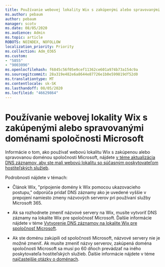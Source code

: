 ```yaml
---
title: Používanie webovej lokality Wix s zakúpenými alebo spravovanými doménami spoločnosti Microsoft
ms.author: pebaum
author: pebaum
manager: scotv
ms.date: 08/05/2020
ms.audience: Admin
ms.topic: article
ROBOTS: NOINDEX, NOFOLLOW
localization_priority: Priority
ms.collection: Adm_O365
ms.custom:
- "5855"
- "9003096"
ms.openlocfilehash: f6845c56f05e9cef11362ce601a974b73a154c9a
ms.sourcegitcommit: 28a319e482e6a8644e87726e1b0e599819df52d0
ms.translationtype: MT
ms.contentlocale: sk-SK
ms.lasthandoff: 08/05/2020
ms.locfileid: "46629864"
---
```

# <a name="using-a-wix-website-with-microsoft-purchased-or-managed-domains"></a>Používanie webovej lokality Wix s zakúpenými alebo spravovanými doménami spoločnosti Microsoft

Informácie o tom, ako používať webovú lokalitu Wix s zakúpenou alebo spravovanou doménou spoločnosti Microsoft, nájdete [v téme aktualizácia DNS záznamov, aby ste mali webovú lokalitu so súčasným poskytovateľom hostiteľských služieb](https://docs.microsoft.com/microsoft-365/admin/dns/update-dns-records-to-retain-current-hosting-provider).

Podrobnosti nájdete v témach: 

- Článok Wix, "pripojenie domény k Wix pomocou ukazovacieho postupu," odporúča pridať DNS záznamy ako je uvedené vyššie v prepojení namiesto zmeny názvových serverov pri používaní služby Microsoft 365.

- Ak sa rozhodnete zmeniť názvové servery na Wix, musíte vytvoriť DNS záznamy na lokalite Wix pre spoločnosť Microsoft. Ďalšie informácie nájdete v téme [Vytvorenie DNS záznamov na lokalite Wix pre spoločnosť Microsoft](https://docs.microsoft.com/microsoft-365/admin/dns/create-dns-records-at-wix).

- Ak ste doménu zakúpili od spoločnosti Microsoft, názvové servery nie je možné zmeniť. Ak musíte zmeniť názvy serverov, zakúpená doména spoločnosti Microsoft sa musí po 60 dňoch prevádzať na iného poskytovateľa hostiteľských služieb. Ďalšie informácie nájdete v téme [najčastejšie otázky o doménach](https://docs.microsoft.com/microsoft-365/admin/setup/domains-faq#can-i-transfer-a-domain-i-purchased-from-microsoft-to-another-provider).